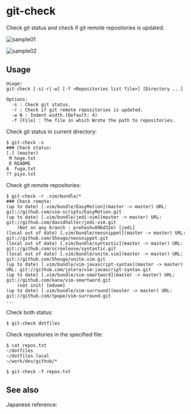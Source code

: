 git-check
=======================

Check git status and check if git remote repositories is updated.

![sample01](https://raw.github.com/yonchu/used-mem/master/img/sample01.png)

![sample02](https://raw.github.com/yonchu/used-mem/master/img/sample02.png)

Usage
-----------------------

```
Usage:
git-check [-s|-r|-w] [-f <Repositories list file>] [Directory ...]

Options:
  -s : Check git status.
  -r : Check if git remote repositories is updated.
  -w N : Indent width.(Default: 4)
  -f [File] : The file in which Wrote the path to repositories.
```

Check git status in current directory:

```console
$ git-check -s
### Check status:
[.] (master)
 M hoge.txt
 D README
A  fuga.txt
?? piyo.txt
```

Check git remote repositories:

```console
$ git-check -r .vim/bundle/*
### Check remote:
(up to date) [.vim/bundle/EasyMotion](master -> master) URL: git://github.com/vim-scripts/EasyMotion.git
(up to date) [.vim/bundle/jedi-vim](master -> master) URL: git://github.com/davidhalter/jedi-vim.git
    (Not on any branch : prehash=89bd32e) [jedi]
(local out of date) [.vim/bundle/neosnippet](master -> master) URL: git://github.com/Shougo/neosnippet.git
(local out of date) [.vim/bundle/syntastic](master -> master) URL: git://github.com/scrooloose/syntastic.git
(local out of date) [.vim/bundle/unite.vim](master -> master) URL: git://github.com/Shougo/unite.vim.git
(up to date) [.vim/bundle/vim-javascript-syntax](master -> master) URL: git://github.com/jelera/vim-javascript-syntax.git
(up to date) [.vim/bundle/vim-smartword](master -> master) URL: git://github.com/kana/vim-smartword.git
    (not init) [mduem]
(up to date) [.vim/bundle/vim-surround](master -> master) URL: git://github.com/tpope/vim-surround.git
...
```

Check both status:

```console
$ git-check dotfiles
```

Check repositories in the specified file:

```console
$ cat repos.txt
~/dotfiles
~/dotfiles.local
~/work/dev/github/*

$ git-check -f repos.txt
```

See also
-----------------------

Japanese reference:


